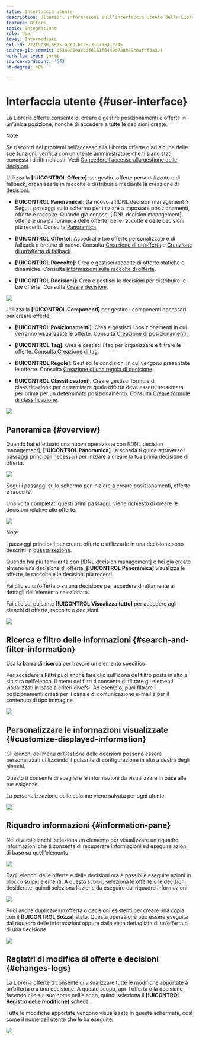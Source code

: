 ```yaml
---
title: Interfaccia utente
description: Ulteriori informazioni sull’interfaccia utente della Libreria di offerte
feature: Offers
topic: Integrations
role: User
level: Intermediate
exl-id: 722f9c3b-b505-48c0-b126-31a7a841c245
source-git-commit: c530905eacbdf6161f6449d7a0b39c8afaf3a321
workflow-type: tm+mt
source-wordcount: '642'
ht-degree: 40%

---
```


# Interfaccia utente {#user-interface}

La Libreria offerte consente di creare e gestire posizionamenti e offerte in un’unica posizione, nonché di accedere a tutte le decisioni create.

>[!NOTE]
>
>Se riscontri dei problemi nell’accesso alla Libreria offerte o ad alcune delle sue funzioni, verifica con un utente amministratore che ti siano stati concessi i diritti richiesti. Vedi [Concedere l’accesso alla gestione delle decisioni](starting-offer-decisioning.md#granting-acess-to-decision-management).

Utilizza la  **[!UICONTROL Offerte]** per gestire offerte personalizzate e di fallback, organizzarle in raccolte e distribuirle mediante la creazione di decisioni:

* **[!UICONTROL Panoramica]**: Da nuovo a [!DNL decision management]? Segui i passaggi sullo schermo per iniziare a impostare posizionamenti, offerte e raccolte. Quando già conosci [!DNL decision management], ottenere una panoramica delle offerte, delle raccolte e delle decisioni più recenti. Consulta [Panoramica](#overview).

* **[!UICONTROL Offerte]**: Accedi alle tue offerte personalizzate e di fallback o creane di nuove. Consulta [Creazione di un’offerta](../offer-library/creating-personalized-offers.md) e [Creazione di un’offerta di fallback](../offer-library/creating-fallback-offers.md).

* **[!UICONTROL Raccolte]**: Crea e gestisci raccolte di offerte statiche e dinamiche. Consulta [Informazioni sulle raccolte di offerte](../offer-library/creating-collections.md).

* **[!UICONTROL Decisioni]**: Crea e gestisci le decisioni per distribuire le tue offerte. Consulta [Creare decisioni](../offer-activities/create-offer-activities.md).

![](../assets/offers_menu.png)

Utilizza la  **[!UICONTROL Componenti]** per gestire i componenti necessari per creare offerte:

* **[!UICONTROL Posizionamenti]**: Crea e gestisci i posizionamenti in cui verranno visualizzate le offerte. Consulta [Creazione di posizionamenti](../offer-library/creating-placements.md).

* **[!UICONTROL Tag]**: Crea e gestisci i tag per organizzare e filtrare le offerte. Consulta [Creazione di tag](../offer-library/creating-tags.md).

* **[!UICONTROL Regole]**: Gestisci le condizioni in cui vengono presentate le offerte. Consulta [Creazione di una regola di decisione](../offer-library/creating-decision-rules.md).

* **[!UICONTROL Classificazioni]**: Crea e gestisci formule di classificazione per determinare quale offerta deve essere presentata per prima per un determinato posizionamento. Consulta [Creare formule di classificazione](../ranking/create-ranking-formulas.md).

![](../assets/offer_activities.png)

## Panoramica {#overview}

Quando hai effettuato una nuova operazione con [!DNL decision management], **[!UICONTROL Panoramica]** La scheda ti guida attraverso i passaggi principali necessari per iniziare a creare la tua prima decisione di offerta.

![](../assets/overview_onboarding.png)

Segui i passaggi sullo schermo per iniziare a creare posizionamenti, offerte e raccolte.

Una volta completati questi primi passaggi, viene richiesto di creare le decisioni relative alle offerte.

![](../assets/overview_collection-created.png)

>[!NOTE]
>
>I passaggi principali per creare offerte e utilizzarle in una decisione sono descritti in [questa sezione](../offer-library/key-steps.md).

Quando hai più familiarità con [!DNL decision management] e hai già creato almeno una decisione di offerta, **[!UICONTROL Panoramica]** visualizza le offerte, le raccolte e le decisioni più recenti.

Fai clic su un’offerta o su una decisione per accedere direttamente ai dettagli dell’elemento selezionato.

Fai clic sul pulsante **[!UICONTROL Visualizza tutto]** per accedere agli elenchi di offerte, raccolte o decisioni.

![](../assets/overview_view-all.png)

## Ricerca e filtro delle informazioni {#search-and-filter-information}

Usa la **barra di ricerca** per trovare un elemento specifico.

Per accedere a **Filtri** puoi anche fare clic sull’icona del filtro posta in alto a sinistra nell’elenco. Il menu dei filtri ti consente di filtrare gli elementi visualizzati in base a criteri diversi. Ad esempio, puoi filtrare i posizionamenti creati per il canale di comunicazione e-mail e per il contenuto di tipo immagine.

![](../assets/filters.png)

## Personalizzare le informazioni visualizzate {#customize-displayed-information}

Gli elenchi dei menu di Gestione delle decisioni possono essere personalizzati utilizzando il pulsante di configurazione in alto a destra degli elenchi.

Questo ti consente di scegliere le informazioni da visualizzare in base alle tue esigenze.

La personalizzazione delle colonne viene salvata per ogni utente.

![](../assets/columns.png)

## Riquadro informazioni {#information-pane}

Nei diversi elenchi, seleziona un elemento per visualizzare un riquadro informazioni che ti consenta di recuperare informazioni ed eseguire azioni di base su quell’elemento.

![](../assets/information-pane.png)

Dagli elenchi delle offerte e delle decisioni ora è possibile eseguire azioni in blocco su più elementi. A questo scopo, seleziona le offerte o le decisioni desiderate, quindi seleziona l’azione da eseguire dal riquadro informazioni.

![](../assets/bulk-actions.png)

Puoi anche duplicare un’offerta o decisioni esistenti per creare una copia con il **[!UICONTROL Bozza]** stato. Questa operazione può essere eseguita dal riquadro delle informazioni oppure dalla vista dettagliata di un’offerta o di una decisione.

![](../assets/duplicate-offer.png)

## Registri di modifica di offerte e decisioni {#changes-logs}

La Libreria offerte ti consente di visualizzare tutte le modifiche apportate a un’offerta o a una decisione. A questo scopo, apri l’offerta o la decisione facendo clic sul suo nome nell’elenco, quindi seleziona il **[!UICONTROL Registro delle modifiche]** scheda .

Tutte le modifiche apportate vengono visualizzate in questa schermata, così come il nome dell’utente che le ha eseguite.

![](../assets/change-logs.png)
